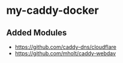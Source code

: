 # my-caddy-docker

## Added Modules

- https://github.com/caddy-dns/cloudflare
- https://github.com/mholt/caddy-webdav
